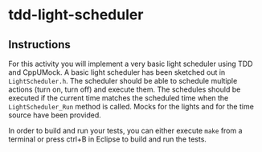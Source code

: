 tdd-light-scheduler
===============

## Instructions
For this activity you will implement a very basic light scheduler using TDD and CppUMock. A basic light scheduler has been sketched out in `LightScheduler.h`. The scheduler should be able to schedule multiple actions (turn on, turn off) and execute them. The schedules should be executed if the current time matches the scheduled time when the `LightScheduler_Run` method is called. Mocks for the lights and for the time source have been provided.

In order to build and run your tests, you can either execute `make` from a terminal or press ctrl+B in Eclipse to build and run the tests.
